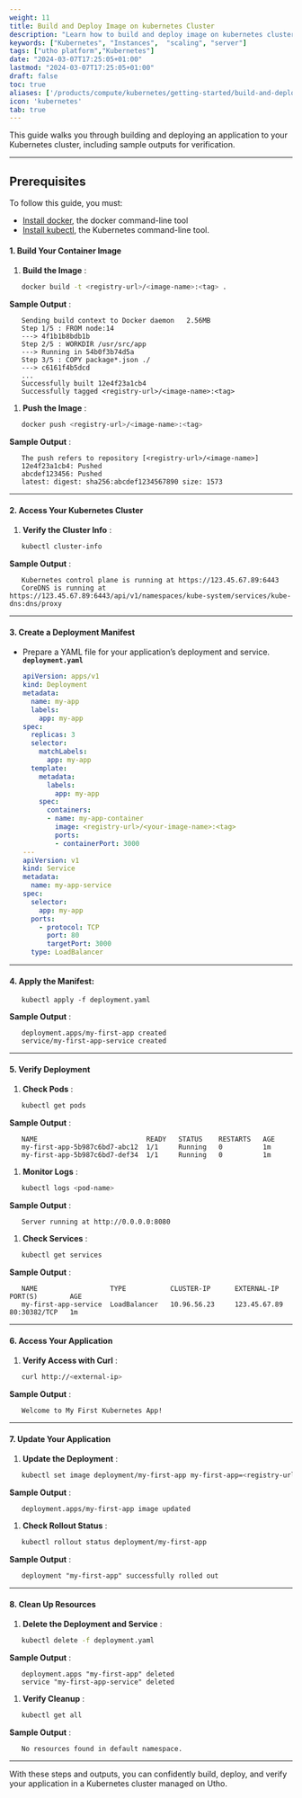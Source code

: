 ```yaml
---
weight: 11
title: Build and Deploy Image on kubernetes Cluster  
description: "Learn how to build and deploy image on kubernetes cluster"
keywords: ["Kubernetes", "Instances",  "scaling", "server"]
tags: ["utho platform","Kubernetes"]
date: "2024-03-07T17:25:05+01:00"
lastmod: "2024-03-07T17:25:05+01:00"
draft: false
toc: true
aliases: ['/products/compute/kubernetes/getting-started/build-and-deploy-image-to-cluster']
icon: 'kubernetes'
tab: true
---
```

This guide walks you through building and deploying an application to your Kubernetes cluster, including sample outputs for verification.

---

## Prerequisites

To follow this guide, you must:

* [Install docker](https://docs.docker.com/engine/install/ "https://docs.docker.com/engine/install/"), the docker command-line tool
* [Install kubectl](https://kubernetes.io/docs/tasks/tools/ "https://kubernetes.io/docs/tasks/tools/"), the Kubernetes command-line tool.

#### **1. Build Your Container Image**

1. **Build the Image** :

```bash
   docker build -t <registry-url>/<image-name>:<tag> .
```

**Sample Output** :

```
   Sending build context to Docker daemon   2.56MB
   Step 1/5 : FROM node:14
   ---> 4f1b1b8bdb1b
   Step 2/5 : WORKDIR /usr/src/app
   ---> Running in 54b0f3b74d5a
   Step 3/5 : COPY package*.json ./
   ---> c6161f4b5dcd
   ...
   Successfully built 12e4f23a1cb4
   Successfully tagged <registry-url>/<image-name>:<tag>
```

1. **Push the Image** :

```bash
   docker push <registry-url>/<image-name>:<tag>
```

**Sample Output** :

```
   The push refers to repository [<registry-url>/<image-name>]
   12e4f23a1cb4: Pushed
   abcdef123456: Pushed
   latest: digest: sha256:abcdef1234567890 size: 1573
```

---

#### **2. Access Your Kubernetes Cluster**

1. **Verify the Cluster Info** :

```bash
   kubectl cluster-info
```

**Sample Output** :

```
   Kubernetes control plane is running at https://123.45.67.89:6443
   CoreDNS is running at https://123.45.67.89:6443/api/v1/namespaces/kube-system/services/kube-dns:dns/proxy
```

---

#### **3. Create a Deployment Manifest**

* Prepare a YAML file for your application’s deployment and service.
  **`deployment.yaml`**
  ```yaml
  apiVersion: apps/v1
  kind: Deployment
  metadata:
    name: my-app
    labels:
      app: my-app
  spec:
    replicas: 3
    selector:
      matchLabels:
        app: my-app
    template:
      metadata:
        labels:
          app: my-app
      spec:
        containers:
        - name: my-app-container
          image: <registry-url>/<your-image-name>:<tag>
          ports:
          - containerPort: 3000
  ---
  apiVersion: v1
  kind: Service
  metadata:
    name: my-app-service
  spec:
    selector:
      app: my-app
    ports:
      - protocol: TCP
        port: 80
        targetPort: 3000
    type: LoadBalancer
  ```

---

#### **4. Apply the Manifest:**

```
   kubectl apply -f deployment.yaml
```

**Sample Output** :

```
   deployment.apps/my-first-app created
   service/my-first-app-service created
```

---

#### **5. Verify Deployment**

1. **Check Pods** :

```bash
   kubectl get pods
```

**Sample Output** :

```
   NAME                           READY   STATUS    RESTARTS   AGE
   my-first-app-5b987c6bd7-abc12  1/1     Running   0          1m
   my-first-app-5b987c6bd7-def34  1/1     Running   0          1m
```

1. **Monitor Logs** :

```bash
   kubectl logs <pod-name>
```

**Sample Output** :

```
   Server running at http://0.0.0.0:8080
```

1. **Check Services** :

```bash
   kubectl get services
```

**Sample Output** :

```
   NAME                  TYPE           CLUSTER-IP      EXTERNAL-IP   PORT(S)        AGE
   my-first-app-service  LoadBalancer   10.96.56.23     123.45.67.89  80:30382/TCP   1m
```

---

#### **6. Access Your Application**

1. **Verify Access with Curl** :

```bash
   curl http://<external-ip>
```

**Sample Output** :

```
   Welcome to My First Kubernetes App!
```

---

#### **7. Update Your Application**

1. **Update the Deployment** :

```bash
   kubectl set image deployment/my-first-app my-first-app=<registry-url>/<new-image>:<new-tag>
```

**Sample Output** :

```
   deployment.apps/my-first-app image updated
```

1. **Check Rollout Status** :

```bash
   kubectl rollout status deployment/my-first-app
```

**Sample Output** :

```
   deployment "my-first-app" successfully rolled out
```

---

#### **8. Clean Up Resources**

1. **Delete the Deployment and Service** :

```bash
   kubectl delete -f deployment.yaml
```

**Sample Output** :

```
   deployment.apps "my-first-app" deleted
   service "my-first-app-service" deleted
```

1. **Verify Cleanup** :

```bash
   kubectl get all
```

**Sample Output** :

```
   No resources found in default namespace.
```

---

With these steps and outputs, you can confidently build, deploy, and verify your application in a Kubernetes cluster managed on Utho.
